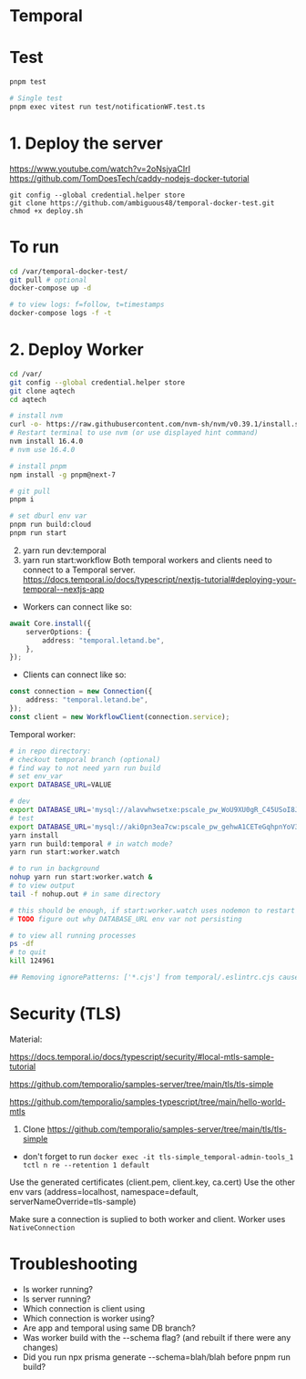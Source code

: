 # Temporal

# Test

```bash
pnpm test

# Single test
pnpm exec vitest run test/notificationWF.test.ts
```

# 1. Deploy the server

https://www.youtube.com/watch?v=2oNsjyaCIrI
https://github.com/TomDoesTech/caddy-nodejs-docker-tutorial

```
git config --global credential.helper store
git clone https://github.com/ambiguous48/temporal-docker-test.git
chmod +x deploy.sh
```

# To run

```bash
cd /var/temporal-docker-test/
git pull # optional
docker-compose up -d

# to view logs: f=follow, t=timestamps
docker-compose logs -f -t
```

# 2. Deploy Worker

```bash
cd /var/
git config --global credential.helper store
git clone aqtech
cd aqtech

# install nvm
curl -o- https://raw.githubusercontent.com/nvm-sh/nvm/v0.39.1/install.sh | bash
# Restart terminal to use nvm (or use displayed hint command)
nvm install 16.4.0
# nvm use 16.4.0

# install pnpm
npm install -g pnpm@next-7

# git pull
pnpm i

# set dburl env var
pnpm run build:cloud
pnpm run start
```

2. yarn run dev:temporal
3. yarn run start:workflow
   Both temporal workers and clients need to connect to a Temporal server.
   https://docs.temporal.io/docs/typescript/nextjs-tutorial#deploying-your-temporal--nextjs-app

- Workers can connect like so:

```ts
await Core.install({
	serverOptions: {
		address: "temporal.letand.be",
	},
});
```

- Clients can connect like so:

```ts
const connection = new Connection({
	address: "temporal.letand.be",
});
const client = new WorkflowClient(connection.service);
```

Temporal worker:

```bash
# in repo directory:
# checkout temporal branch (optional)
# find way to not need yarn run build
# set env_var
export DATABASE_URL=VALUE

# dev
export DATABASE_URL='mysql://alavwhwsetxe:pscale_pw_WoU9XU0gR_C45USoI8JWiJhg6_8CrbH3or9KIuUWjqI@t1cp4lkeutv3.eu-central-2.psdb.cloud/aqaratechdb?sslaccept=strict'
# test
export DATABASE_URL='mysql://aki0pn3ea7cw:pscale_pw_gehwA1CETeGqhpnYoV3uR0u1Xk4UdMUMv4Ck8dU5uUA@z3p18h1dgra9.eu-central-1.psdb.cloud/aqaratechdb?sslaccept=strict'
yarn install
yarn run build:temporal # in watch mode?
yarn run start:worker.watch

# to run in background
nohup yarn run start:worker.watch &
# to view output
tail -f nohup.out # in same directory
```

```bash
# this should be enough, if start:worker.watch uses nodemon to restart and pick up the changes
# TODO figure out why DATABASE_URL env var not persisting
```

```bash
# to view all running processes
ps -df
# to quit
kill 124961
```

```zsh
## Removing ignorePatterns: ['*.cjs'] from temporal/.eslintrc.cjs causes an error in vscode, but not when running eslint in command line?
```

# Security (TLS)

Material:

https://docs.temporal.io/docs/typescript/security/#local-mtls-sample-tutorial

https://github.com/temporalio/samples-server/tree/main/tls/tls-simple

https://github.com/temporalio/samples-typescript/tree/main/hello-world-mtls

1. Clone https://github.com/temporalio/samples-server/tree/main/tls/tls-simple

- don't forget to run `docker exec -it tls-simple_temporal-admin-tools_1 tctl n re --retention 1 default`

Use the generated certificates (client.pem, client.key, ca.cert)
Use the other env vars (address=localhost, namespace=default, serverNameOverride=tls-sample)

Make sure a connection is suplied to both worker and client. Worker uses `NativeConnection`

# Troubleshooting

- Is worker running?
- Is server running?
- Which connection is client using
- Which connection is worker using?
- Are app and temporal using same DB branch?
- Was worker build with the --schema flag? (and rebuilt if there were any changes)
- Did you run npx prisma generate --schema=blah/blah before pnpm run build?
